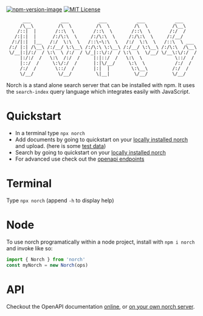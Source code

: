 [![npm-version-image]][npm-url] [![MIT License][license-image]][license-url] 


```
      ___           ___           ___           ___           ___      
     /\__\         /\  \         /\  \         /\  \         /\__\     
    /::|  |       /::\  \       /::\  \       /::\  \       /:/  /     
   /:|:|  |      /:/\:\  \     /:/\:\  \     /:/\:\  \     /:/__/      
  /:/|:|  |__   /:/  \:\  \   /::\~\:\  \   /:/  \:\  \   /::\  \ ___  
 /:/ |:| /\__\ /:/__/ \:\__\ /:/\:\ \:\__\ /:/__/ \:\__\ /:/\:\  /\__\ 
 \/__|:|/:/  / \:\  \ /:/  / \/_|::\/:/  / \:\  \  \/__/ \/__\:\/:/  / 
     |:/:/  /   \:\  /:/  /     |:|::/  /   \:\  \            \::/  /  
     |::/  /     \:\/:/  /      |:|\/__/     \:\  \           /:/  /   
     /:/  /       \::/  /       |:|  |        \:\__\         /:/  /    
     \/__/         \/__/         \|__|         \/__/         \/__/     

```

Norch is a stand alone search server that can be installed with
npm. It uses the `search-index` query language which integrates easily
with JavaScript.

# Quickstart

 - In a terminal type `npx norch`
 - Add documents by going to quickstart on your
   [locally installed norch](http://localhost:3030/utils/uploader/)
   and upload. (here is
   some [test data](https://github.com/fergiemcdowall/norch/blob/master/test/data/movies.json)) 
 - Search by going to quickstart on your
   [locally installed norch](http://localhost:3030/utils/search/)
 - For advanced use check out the [openapi endpoints](http://localhost:3030/openapi/) 

# Terminal

Type `npx norch` (append `-h` to display help) 

# Node

To use norch programatically within a node project, install with `npm i
norch` and invoke like so:

```javascript
import { Norch } from 'norch'
const myNorch = new Norch(ops)
```

# API

Checkout the OpenAPI documentation
[online](https://fergiemcdowall.github.io/norch/www_root/openapi/),
or [on your own norch server](http://localhost:3030/openapi/).


[license-image]: http://img.shields.io/badge/license-MIT-blue.svg?style=flat
[license-url]: https://github.com/fergiemcdowall/norch/blob/master/README.md#license

[npm-url]: https://npmjs.org/package/norch
[npm-version-image]: http://img.shields.io/npm/v/norch
